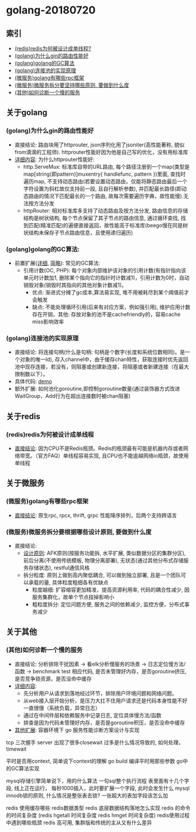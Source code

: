 # golang-20180720

## 索引
- [(redis)redis为何被设计成单线程?](#redisredis为何被设计成单线程)
- [(golang)为什么gin的路由性能好](#golang为什么gin的路由性能好)
- [(golang)golang的GC算法](#golanggolang的GC算法)
- [(golang)连接池的实现原理](#golang连接池的实现原理)
- [(微服务)golang有哪些rpc框架](#微服务golang有哪些rpc框架)
- [(微服务)微服务拆分要坚持哪些原则, 要做到什么度](#微服务微服务拆分要坚持哪些原则-要做到什么度)
- [(其他)如何诊断一个慢的服务](#其他如何诊断一个慢的服务)

## 关于golang

### (golang)为什么gin的路由性能好
- 直接结论: 路由块用了httprouter, json序列化用了jsoniter(高性能著称, 貌似from滴滴的工程师). httprouter性能好因为他是自己写的优化，没有用标准库
- [详细内容](http://www.csyangchen.com/go-http-router.html): 为什么httprouter性能好:
  - http.ServeMux: 标准库自带的URL路由, 每个路径注册到一个map(类型是map[string(即pattern)]muxentry{ handlefunc, pattern })里面, 查找时遍历map, 不支持动态路由(若要设置动态路由，仅能将静态路由最后一个字符设置为斜杠故仅支持前一段, 且自行解析参数), 并匹配最长路径(即动态路由的情况下匹配最长的一个路由, 故每次需要遍历字典，故性能慢).无法按方法分发
  - httpRouter: 相对标准库多支持了动态路由及按方法分发, 路由信息的存储结构是树状结构, 每个节点保留了其子节点的路由信息, 通过循环查找, 找到匹配(精准匹配)的遍便直接返回，故性能高于标准库(beego慢在同是树状结构未保存子节点路由信息，且使用递归遍历)

### (golang)golang的GC算法:
  - 前置扩展([详细](http://legendtkl.com/2017/04/28/golang-gc/), [简略](https://lengzzz.com/note/gc-in-golang)): 常见的GC算法:
    - 引用计数(OC, PHP): 每个对象内部维护该对象的引用计数(有指针指向该单元时计数加1, 删除某个指向它的指针时计数减1)，引用计数为0时，自动销毁对象(销毁时其指向的其他对象计数减1)。
      - 优点: 渐进式分摊了gc成本,算法易实现, 堆不用被耗尽到某个阈值前才会触发
      - 缺点: 不能处理循环引用(后来有对应方案，例如强引用), 维护应用计数存在开销，其他: 存放对象的池不是cachefriendly的，容易cache miss影响效率

### (golang)连接池的实现原理
- 直接结论: 将连接句柄(什么是句柄: 句柄是个数字(长度和系统位数相同)。是一个对象的唯一Id), 存入channel中，由于缓存chan特性，获取连接时优先返回池中现存连接，若没有，则阻塞或创建新连接，将阻塞或者新建连接（在最大限制数以下）。
- 具体代码: [demo](/golang/points/genericPool.go)
- 额外扩展: 如何池化goroutine,即控制goroutine数量(通过装饰器方式改进WaitGroup，Add行为在超出连接数时被chan阻塞)

## 关于redis

### (redis)redis为何被设计成单线程
- [直接结论](https://blog.csdn.net/qqqqq1993qqqqq/article/details/77538202): 因为CPU不是Redis瓶颈。Redis的瓶颈最有可能是机器内存或者网络带宽。（官方FAQ）单线程容易实现, 且CPU也不能逾越网络io瓶颈，故使用单线程

## 关于微服务

### (微服务)golang有哪些rpc框架
- [直接结论](https://scguoi.github.io/DivisionByZero/2016/11/15/GO%E8%AF%AD%E8%A8%80RPC%E6%96%B9%E6%A1%88%E8%B0%83%E7%A0%94.html): 原生rpc, rpcx, thrift, grpc 性能降序排列，后两个支持跨语言

### (微服务)微服务拆分要根据哪些设计原则, 要做到什么度
- 直接结论:
  - [设计原则](https://juejin.im/entry/59b292e9f265da06633cf89a): AFK原则(按服务功能拆, 水平扩展, 类似数据分区的集群分区), 前后分离(不使用传统模板, 物理分离部署), 无状态(通过其他分布式存储服务存储状态), restful通信风格
  - 拆分粒度: 原则上做到高内聚低耦合, 可以做到独立部署, 且是一个团队可以承载的量, 具体粒度粗细各有优缺点
    - 粒度越细: 扩容缩容更加精准，提高资源利用率, 代码的耦合性减少, 因服务集群化，故单个节点挂掉影响小
    - 粗粒度拆分: 定位问题方便, 服务之间的依赖减少, 监控方便，分布式事务减少

## 关于其他

### (其他)如何诊断一个慢的服务
- 直接结论: 分析排除干扰因素 -> 看elk分析慢服务的场景 -> 日志定位慢方法/函数 -> benchmark test 相应代码, 是否未管理好内存，是否goroutine挤压,是否竞争锁资源，是否没命中缓存
- [详细内容](https://www.zhihu.com/question/36402618):
  - 先分析用户从请求到落地经过环节，排除用户环境问题和网络问题。
  - 从web接入层开始分析，是压力大扛不住用户请求还是代码本身性能不好一直很慢（系统负载，异常日志）
  - 通过在中间件层和依赖服务中记录日志, 定位具体慢方法/函数
  - 排查是因为代码未管理好内存，是否是goroutine积压，是否没命中缓存
- [其他扩展](https://liudanking.com/arch/%E5%AE%B9%E5%99%A8%E7%8E%AF%E5%A2%83%E4%B8%8B-go-%E6%9C%8D%E5%8A%A1%E6%80%A7%E8%83%BD%E8%AF%8A%E6%96%AD%E6%96%B9%E6%A1%88%E8%AE%BE%E8%AE%A1%E4%B8%8E%E5%AE%9E%E7%8E%B0/): 容器环境下 go 服务性能诊断方案设计与实现

tcp 三次握手
server 出现了很多closewait 过多是什么情况导致的, 如何处理， timewait

平时是否用context, 简单说下context的理解
go build 编译平时用那些参数
go中的GC算法实现

mysql存储引擎简单说下，用的什么算法
一句sql整个执行流程
表里面有十几个字段, 线上正在运行， 每秒1000插入，此时要扩展一个字段, 此时会发生什么
mysql innodb锁的原则, 什么情况是整张表去锁?
一张超大的表加字段该怎么加

redis 使用缓存哪些
redis数据类型
redis 底层数据结构落地怎么实现
redis 的命令的时间复杂度 (redis hgetall 时间复杂度 redis hmget 时间复杂度)
redis使用过程中遇到哪些瓶颈
redis 高可用, 集群版和传统的主从又有什么差异
